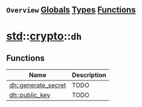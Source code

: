## `Overview` [Globals](./globals.md) [Types](./types.md) [Functions](./functions.md)
# [std](./../../std.md)::[crypto](./../crypto.md)::`dh`
## Functions
|Name|Description|
|----|-----------|
|[dh::generate_secret](#todo)|TODO|
|[dh::public_key](#todo)|TODO|
